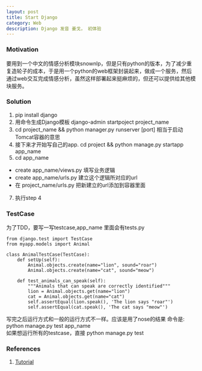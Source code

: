 ```yaml
---
layout: post
title: Start Django
category: Web
description: Django 发音 姜戈， 初体验
---
```


### Motivation

要用到一个中文的情感分析模块snownlp，但是只有python的版本，为了减少重复造轮子的成本，于是用一个python的web框架封装起来，做成一个服务，然后通过web交互完成情感分析，虽然这样部署起来挺麻烦的，但还可以提供给其他模块服务。

### Solution

1. pip install django  
2. 用命令生成Django模板 django-admin startpoject project_name  
4. cd project_name && python manager.py runserver [port] 相当于启动Tomcat容器的意思  
5. 接下来才开始写自己的app. cd project && python manage.py startapp app_name  
6. cd app_name  
 * create app_name/views.py 填写业务逻辑
 * create app_name/urls.py  建立这个逻辑所对应的url
 * 在 project_name/urls.py 把新建立的url添加到容器里面
7. 执行step 4


### TestCase
为了TDD，要写一写testcase,app_name 里面会有tests.py

```
from django.test import TestCase
from myapp.models import Animal

class AnimalTestCase(TestCase):
    def setUp(self):
        Animal.objects.create(name="lion", sound="roar")
        Animal.objects.create(name="cat", sound="meow")

    def test_animals_can_speak(self):
        """Animals that can speak are correctly identified"""
        lion = Animal.objects.get(name="lion")
        cat = Animal.objects.get(name="cat")
        self.assertEqual(lion.speak(), 'The lion says "roar"')
        self.assertEqual(cat.speak(), 'The cat says "meow"')
```

写完之后运行方式和一般的运行方式不一样。应该是用了nose的结果
命令是: python manage.py test app_name  
如果想运行所有的testcase，直接 python manage.py test


### References
1. [Tutorial][Tutorial]


[Tutorial]:https://docs.djangoproject.com/en/1.9/intro/tutorial01/
